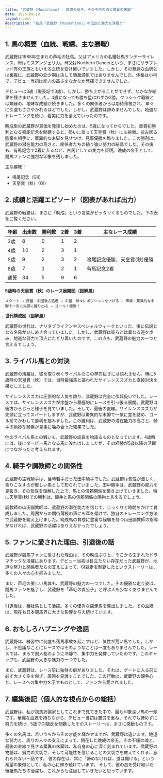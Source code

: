 ```yaml
---
title: "武蔵野 (Musashino) - 晩成の帝王、その不屈の魂と驚異の末脚"
date: 2025-09-10
layout: post
description: "名馬『武蔵野 (Musashino)』の伝説と魅力を深堀り"
---
```


## 1. 馬の概要（血統、戦績、主な勝鞍）

武蔵野は1988年生まれの芦毛の牡馬。父はアメリカの名種牡馬サンデーサイレンス、母はミスアンジェリカ。母父はNorthern Dancerという、まさにサラブレッド界の王族ともいえる血統を受け継いでいました。しかし、その華麗な血統とは裏腹に、武蔵野の幼少期は決して順風満帆ではありませんでした。体格は小柄で、デビュー当初は能力の高さをなかなか発揮できませんでした。

デビューは3歳（現表記で3歳）。しかし、勝ち上がることができず、なかなか結果を残せませんでした。4歳になっても勝ち星はわずか2勝。クラシック戦線とは無縁の、地味な成績が続きました。多くの関係者からは期待薄視され、早々に引退もささやかれるほどでした。しかし、武蔵野は諦めませんでした。地道なトレーニングを続け、着実に力を蓄えていったのです。

晩成型の武蔵野が真価を発揮し始めたのは、5歳になってからでした。重賞初勝利となる鳴尾記念を制覇すると、勢いに乗って天皇賞（秋）にも挑戦。並み居る強豪を相手に、驚異的な末脚を見せつけ、見事優勝を飾りました。この勝利は、武蔵野の潜在能力の高さと、関係者たちの粘り強い努力の結晶でした。その後も、有馬記念で2着に入るなど、古馬としての実力を証明。晩成の帝王として、競馬ファンに強烈な印象を残しました。


主な勝鞍：
* 鳴尾記念（GII）
* 天皇賞（秋）（GI）


## 2. 成績と活躍エピソード（図表があれば出力）

武蔵野の戦績は、まさに「晩成」という言葉がピッタリくるものでした。下の表をご覧ください。

| 年齢 | 出走数 | 勝利数 | 2着 | 3着 | 主なレース成績 |
|---|---|---|---|---|---|
| 3歳 | 8 | 0 | 1 | 2 |  |
| 4歳 | 10 | 2 | 3 | 1 |  |
| 5歳 | 9 | 2 | 3 | 2 | 鳴尾記念優勝、天皇賞(秋)優勝 |
| 6歳 | 7 | 1 | 2 | 1 | 有馬記念2着 |
| 通算 | 34 | 5 | 9 | 6 |  |


**5歳時の天皇賞（秋）のレース展開図（図解風）**

```
スタート → 序盤：中団後方追走 → 中盤：徐々にポジションを上げる → 直線：驚異的な末脚で一気に先頭に躍り出る → ゴール！優勝！
```

**世代構成図（図解風）**

武蔵野の世代は、ナリタブライアンやスペシャルウィークといった、後に伝説となる名馬がひしめき合っていました。しかし、武蔵野は彼らとは異なる道を歩み、地道な努力で頂点にたどり着いたのです。この点も、武蔵野の魅力の一つと言えるでしょう。


## 3. ライバル馬との対決

武蔵野の活躍は、彼を取り巻くライバルたちの存在抜きには語れません。特に5歳時の天皇賞（秋）では、当時最強馬と謳われたサイレンススズカと直接対決を果たしました。

サイレンススズカは圧倒的な人気を誇り、武蔵野は完全に伏兵扱いでした。レースでは、サイレンススズカが序盤から積極的にレースを引っ張る展開。武蔵野は後方からじっと様子を見ていました。そして、最後の直線。サイレンススズカが先頭に立ってスパートしますが、武蔵野は驚異的な末脚で一気に差を詰め、ゴール前でかわして勝利を掴みました。この勝利は、武蔵野の潜在能力の高さと、騎手の絶妙な騎乗が見事に噛み合った結果でした。


他のライバル馬との戦いも、武蔵野の成長を物語るものとなっています。4歳時には、後にダービー馬となる馬に敗れはしましたが、その経験が5歳以降の活躍につながったと考えられます。


## 4. 騎手や調教師との関係性

武蔵野の主戦騎手は、当時若手だった田中騎手でした。武蔵野は気性が激しく、乗りこなすのが難しい馬として知られていました。田中騎手は、武蔵野の能力を見抜き、その気性を理解した上で、馬との信頼関係を築き上げていきました。特に天皇賞(秋)での勝利は、騎手と馬の信頼関係の賜物と言えるでしょう。

調教師の山田調教師は、武蔵野の潜在能力を信じて、じっくりと時間をかけて育成しました。周囲からの期待薄視の声にも耳を傾けず、独自のトレーニング方法で武蔵野を鍛え上げました。晩成馬の育成に豊富な経験を持つ山田調教師の指導がなければ、武蔵野の活躍はありえなかったでしょう。


## 5. ファンに愛された理由、引退後の話

武蔵野が競馬ファンに愛された理由は、その晩成ぶりと、そこから生まれたドラマチックな活躍にあります。デビュー当初は目立たない存在だった武蔵野が、地道な努力と関係者たちの支えによって、GI競走を制覇したというストーリーは、多くの人々の心を掴みました。

また、芦毛の美しい馬体も、武蔵野の魅力の一つでした。その優雅な走り姿は、競馬ファンを魅了し、武蔵野を「芦毛の貴公子」と呼ぶ人も少なくありませんでした。

引退後は、種牡馬として活躍。多くの優秀な競走馬を輩出しました。その血統は、現在も日本競馬界に大きな影響を与え続けています。


## 6. おもしろハプニングや逸話

武蔵野は、練習中に何度も落馬事故を起こすほど、気性が荒い馬でした。しかし、不思議なことにレースではそのようなことは一度もありませんでした。レースでは、まるで別人格のように冷静で、集中力を発揮していたのです。このギャップも、武蔵野の大きな魅力の一つでした。

また、武蔵野は、レース前に独特の癖がありました。それは、ゲートに入る前に必ず大きく空を仰ぎ、周囲を見渡すことでした。この行動は、武蔵野の闘争心と、レースへの集中力を示すものとして、ファンから愛されました。


## 7. 編集後記（個人的な視点からの総括）

武蔵野は、私が競馬評論家としてこれまで見てきた中で、最も印象深い馬の一頭です。華麗な血統を持ちながら、デビュー当初は苦労を重ね、それでも諦めずに努力を続け、5歳でGI競走を制覇したそのストーリーは、まさに感動ものです。

多くの名馬は、若いうちからその才能を輝かせますが、武蔵野は違います。地道な努力と、周りの人々の支えによって、開花した晩成の帝王。その不屈の魂と、最後の直線で見せる驚異の末脚は、私自身の心に深く刻まれています。武蔵野の物語は、努力の大切さ、そして可能性を信じることの大切さを教えてくれる、忘れられない一話です。  彼の存在は、常に「諦めなければ、道は開ける」という希望の象徴として、私の心に輝き続けています。  そして、彼の血を受け継いだ後継馬たちの活躍も、これからも注目していきたいと思っています。
